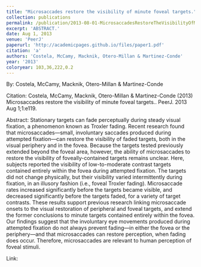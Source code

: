 ```yaml
---
title: "Microsaccades restore the visibility of minute foveal targets."
collection: publications
permalink: /publication/2013-08-01-MicrosaccadesRestoreTheVisibilityOfMinuteFovealTargets_
excerpt: 'ABSTRACT.'
date: Aug 1, 2013
venue: 'PeerJ'
paperurl: 'http://academicpages.github.io/files/paper1.pdf'
citation: 'a'
authors: 'Costela, McCamy, Macknik, Otero-Millan & Martinez-Conde'
year: '2013'
coloryear: 103,36,222,0.2
---
```


By: Costela, McCamy, Macknik, Otero-Millan & Martinez-Conde

Citation: Costela, McCamy, Macknik, Otero-Millan & Martinez-Conde (2013) Microsaccades restore the visibility of minute foveal targets.. PeerJ. 2013 Aug 1;1:e119. 

Abstract: Stationary targets can fade perceptually during steady visual fixation, a phenomenon known as Troxler fading. Recent research found that microsaccades—small, involuntary saccades produced during attempted fixation—can restore the visibility of faded targets, both in the visual periphery and in the fovea. Because the targets tested previously extended beyond the foveal area, however, the ability of microsaccades to restore the visibility of foveally-contained targets remains unclear. Here, subjects reported the visibility of low-to-moderate contrast targets contained entirely within the fovea during attempted fixation. The targets did not change physically, but their visibility varied intermittently during fixation, in an illusory fashion (i.e., foveal Troxler fading). Microsaccade rates increased significantly before the targets became visible, and decreased significantly before the targets faded, for a variety of target contrasts. These results support previous research linking microsaccade onsets to the visual restoration of peripheral and foveal targets, and extend the former conclusions to minute targets contained entirely within the fovea. Our findings suggest that the involuntary eye movements produced during attempted fixation do not always prevent fading—in either the fovea or the periphery—and that microsaccades can restore perception, when fading does occur. Therefore, microsaccades are relevant to human perception of foveal stimuli.

Link: 
